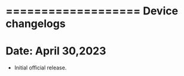 ===================
Device changelogs
===================
Date: April 30,2023
===================
- Initial official release.
